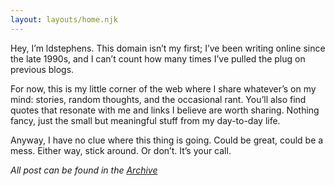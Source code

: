 ```yaml
---
layout: layouts/home.njk
---
```


<div class="illo-container"></div>

Hey, I’m ldstephens. This domain isn’t my first; I’ve been writing online since the late 1990s, and I can’t count how many times I’ve pulled the plug on previous blogs.

For now, this is my little corner of the web where I share whatever’s on my mind: stories, random thoughts, and the occasional rant. You’ll also find quotes that resonate with me and links I believe are worth sharing. Nothing fancy, just the small but meaningful stuff from my day-to-day life.

Anyway, I have no clue where this thing is going. Could be great, could be a mess. Either way, stick around. Or don’t. It’s your call.

*All post can be found in the <a href="/posts">Archive</a>*


